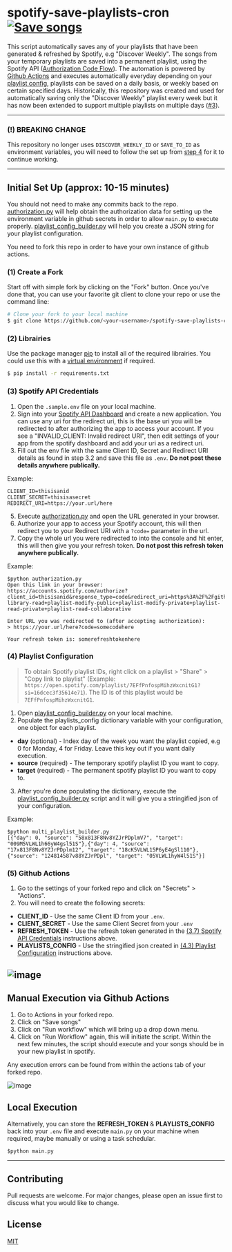 # spotify-save-playlists-cron [![Save songs](https://github.com/RegsonDR/spotify-save-playlists-cron/actions/workflows/save.yaml/badge.svg)](https://github.com/RegsonDR/spotify-save-playlists-cron/actions/workflows/save.yaml) 

This script automatically saves any of your playlists that have been generated & refreshed by Spotify, e.g "Discover Weekly". The songs from your temporary playlists are saved into a permanent playlist, using the Spotify API ([Authorization Code Flow](https://developer.spotify.com/documentation/general/guides/authorization/code-flow/)). The automation is powered by [Github Actions](https://docs.github.com/en/actions) and executes automatically everyday depending on your [playlist config](#4-playlist-configuration), playlists can be saved on a daily basis, or weekly based on certain specified days. Historically, this repository was created and used for automatically saving only the "Discover Weekly" playlist every week but it has now been extended to support multiple playlists on multiple days ([#3](https://github.com/RegsonDR/spotify-save-playlists-cron/pull/3)).

---

### (!) BREAKING CHANGE
This repository no longer uses `DISCOVER_WEEKLY_ID` or `SAVE_TO_ID` as environment variables, you will need to follow the set up from [step 4](#4-playlist-configuration) for it to continue working.

---

## Initial Set Up (approx: 10-15 minutes)
You should not need to make any commits back to the repo. [authorization.py](/setup/authorization.py) will help obtain the authorization data for setting up the environment variable in github secrets in order to allow `main.py` to execute properly. [playlist_config_builder.py](/setup/playlist_config_builder.py) will help you create a JSON string for your playlist configuration.

You need to fork this repo in order to have your own instance of github actions.

### (1) Create a Fork
Start off with simple fork by clicking on the "Fork" button. Once you've done that, you can use your favorite git client to clone your repo or use the command line:
```bash
# Clone your fork to your local machine
$ git clone https://github.com/<your-username>/spotify-save-playlists-cron.git
```

### (2) Librairies
Use the package manager [pip](https://pip.pypa.io/en/stable/) to install all of the required librairies. You could use this with a [virtual environment](https://docs.python.org/3/library/venv.html) if required. 
```bash
$ pip install -r requirements.txt
```

### (3) Spotify API Credentials
1. Open the `.sample.env` file on your local machine. 
2. Sign into your [Spotify API Dashboard](https://developer.spotify.com/dashboard/applications) and create a new application. You can use any uri for the redirect uri, this is the base uri you will be redirected to after authorizing the app to access your account. If you see a "INVALID_CLIENT: Invalid redirect URI", then edit settings of your app from the spotify dashboard and add your uri as a redirect uri.
3. Fill out the env file with the same Client ID, Secret and Redirect URI details as found in step 3.2 and save this file as `.env`. **Do not post these details anywhere publically.**

Example:
```
CLIENT_ID=thisisanid
CLIENT_SECRET=thisisasecret
REDIRECT_URI=https://your.url/here
```
5. Execute [authorization.py](/setup/authorization.py) and open the URL generated in your browser. 
6. Authorize your app to access your Spotify account, this will then redirect you to your Redirect URI with a `?code=` parameter in the url.
7. Copy the whole url you were redirected to into the console and hit enter, this will then give you your refresh token. **Do not post this refresh token anywhere publically.**

Example:
 ```
$python authorization.py
Open this link in your browser: https://accounts.spotify.com/authorize?client_id=thisisanid&response_type=code&redirect_uri=https%3A%2F%2Fgithub.com%2FRegsonDR&scope=user-library-read+playlist-modify-public+playlist-modify-private+playlist-read-private+playlist-read-collaborative

Enter URL you was redirected to (after accepting authorization):
> https://your.url/here?code=somecodehere

Your refresh token is: somerefreshtokenhere
```

### (4) Playlist Configuration
> To obtain Spotify playlist IDs, right click on a playlist > "Share" > "Copy link to playlist" (Example: `https://open.spotify.com/playlist/7EFfPnfospMihzWxcnitG1?si=16dcec3f35614e71`). The ID is of this playlist would be `7EFfPnfospMihzWxcnitG1`.

1. Open [playlist_config_builder.py](/setup/playlist_config_builder.py) on your local machine.
2. Populate the playlists_config dictionary variable with your configuration, one object for each playlist. 
  *  **day** (optional) - Index day of the week you want the playlist copied, e.g 0 for Monday, 4 for Friday. Leave this key out if you want daily execution.
  *  **source** (required) - The temporary spotify playlist ID you want to copy.
  *  **target** (required) - The permanent spotify playlist ID you want to copy to.
3. After you're done populating the dictionary, execute the [playlist_config_builder.py](/setup/playlist_config_builder.py) script and it will give you a stringified json of your configuration.

Example:
 ```
$python multi_playlist_builder.py
[{"day": 0, "source": "58x813F8Nv8YZJrPDplmV7", "target": "009M5VLWL1h66yW4gsl51S"},{"day": 4, "source": "17x813F8Nv8YZJrPDplm12", "target": "18cK5VLWL15P6yE4gSl110"},{"source": "124814587v88YZJrPDpl", "target": "05VLWL1hyW4l51S"}]
```

### (5) Github Actions
1. Go to the settings of your forked repo and click on "Secrets" > "Actions". 
2. You will need to create the following secrets:
  *  **CLIENT_ID** - Use the same Client ID from your `.env`.
  *  **CLIENT_SECRET** - Use the same Client Secret from your `.env`
  *  **REFRESH_TOKEN** - Use the refresh token generated in the [(3.7) Spotify API Credentials](#3-spotify-api-credentials) instructions above.
  *  **PLAYLISTS_CONFIG** - Use the stringified json created in [(4.3) Playlist Configuration](#4-playlist-configuration) instructions above.

![image](https://user-images.githubusercontent.com/32569720/200585494-7125568c-fe49-40a6-849b-13f092a01451.png)
---


## Manual Execution via Github Actions
1. Go to Actions in your forked repo.
2. Click on "Save songs"
3. Click on "Run workflow" which will bring up a drop down menu.
4. Click on "Run Workflow" again, this will initiate the script. Within the next few minutes, the script should execute and your songs should be in your new playlist in spotify.

Any execution errors can be found from within the actions tab of your forked repo.

![image](https://user-images.githubusercontent.com/32569720/113211386-4fa16580-926d-11eb-94c9-ddb513a122a7.png)

## Local Execution 
Alternatively, you can store the **REFRESH_TOKEN** & **PLAYLISTS_CONFIG** back into your `.env` file and execute `main.py` on your machine when required, maybe manually or using a task schedular.

```
$python main.py
```
---

## Contributing
Pull requests are welcome. For major changes, please open an issue first to discuss what you would like to change.

## License
[MIT](https://choosealicense.com/licenses/mit/)


